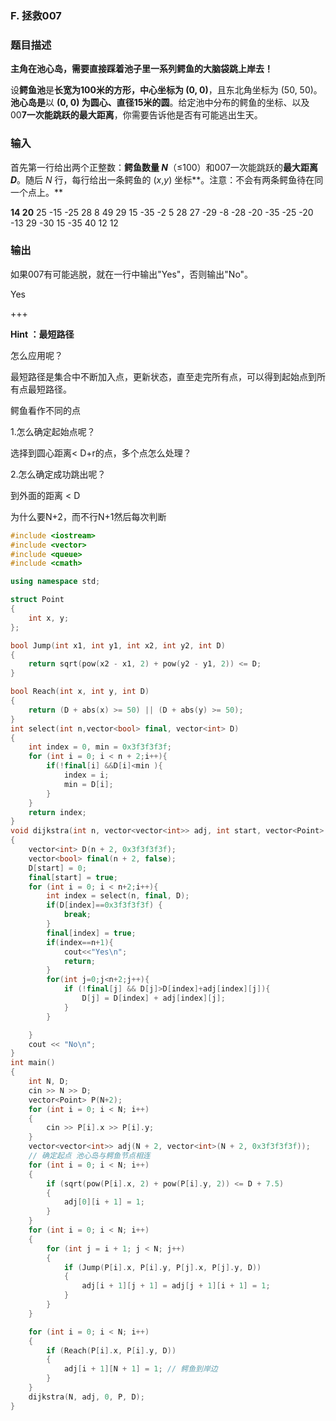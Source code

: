 ### F. 拯救007



### 题目描述



**主角在池心岛，需要直接踩着池子里一系列鳄鱼的大脑袋跳上岸去！**

设**鳄鱼池**是**长宽为100米的方形，中心坐标为 (0, 0)**，且东北角坐标为 (50, 50)。**池心岛是**以 **(0, 0) 为圆心、直径15米的圆**。给定池中分布的鳄鱼的坐标、以及00**7一次能跳跃的最大距离**，你需要告诉他是否有可能逃出生天。



### 输入

首先第一行给出两个正整数：**鳄鱼数量 *N***（≤100）和007一次能跳跃的**最大距离 *D***。随后 *N* 行，每行给出一条鳄鱼的 (*x*,*y*) 坐标**。注意：不会有两条鳄鱼待在同一个点上。**

**14 20**
25 -15
-25 28
8 49
29 15
-35 -2
5 28
27 -29
-8 -28
-20 -35
-25 -20
-13 29
-30 15
-35 40
12 12

### 输出

如果007有可能逃脱，就在一行中输出"Yes"，否则输出"No"。

Yes

+++

**Hint ：最短路径**

怎么应用呢？

最短路径是集合中不断加入点，更新状态，直至走完所有点，可以得到起始点到所有点最短路径。

鳄鱼看作不同的点

1.怎么确定起始点呢？

选择到圆心距离< D+r的点，多个点怎么处理？

2.怎么确定成功跳出呢？

到外面的距离 < D





为什么要N+2，而不行N+1然后每次判断

```cpp
#include <iostream>
#include <vector>
#include <queue>
#include <cmath>

using namespace std;

struct Point
{
    int x, y;
};

bool Jump(int x1, int y1, int x2, int y2, int D)
{
    return sqrt(pow(x2 - x1, 2) + pow(y2 - y1, 2)) <= D;
}

bool Reach(int x, int y, int D)
{
    return (D + abs(x) >= 50) || (D + abs(y) >= 50);
}
int select(int n,vector<bool> final, vector<int> D)
{
    int index = 0, min = 0x3f3f3f3f;
    for (int i = 0; i < n + 2;i++){
        if(!final[i] &&D[i]<min ){
            index = i;
            min = D[i];
        }
    }
    return index;
}
void dijkstra(int n, vector<vector<int>> adj, int start, vector<Point> P, int step)
{
    vector<int> D(n + 2, 0x3f3f3f3f);
    vector<bool> final(n + 2, false);
    D[start] = 0;
    final[start] = true;
    for (int i = 0; i < n+2;i++){
        int index = select(n, final, D);
        if(D[index]==0x3f3f3f3f) {
            break;
        }
        final[index] = true;
        if(index==n+1){
            cout<<"Yes\n";
            return;
        }
        for(int j=0;j<n+2;j++){
            if (!final[j] && D[j]>D[index]+adj[index][j]){
                D[j] = D[index] + adj[index][j];
            }
        }

    }
    cout << "No\n";
}
int main()
{
    int N, D;
    cin >> N >> D;
    vector<Point> P(N+2);
    for (int i = 0; i < N; i++)
    {
        cin >> P[i].x >> P[i].y;
    }
    vector<vector<int>> adj(N + 2, vector<int>(N + 2, 0x3f3f3f3f));
    // 确定起点 池心岛与鳄鱼节点相连
    for (int i = 0; i < N; i++)
    {
        if (sqrt(pow(P[i].x, 2) + pow(P[i].y, 2)) <= D + 7.5)
        {
            adj[0][i + 1] = 1;
        }
    }
    for (int i = 0; i < N; i++)
    {
        for (int j = i + 1; j < N; j++)
        {
            if (Jump(P[i].x, P[i].y, P[j].x, P[j].y, D))
            {
                adj[i + 1][j + 1] = adj[j + 1][i + 1] = 1;
            }
        }
    }

    for (int i = 0; i < N; i++)
    {
        if (Reach(P[i].x, P[i].y, D))
        {
            adj[i + 1][N + 1] = 1; // 鳄鱼到岸边
        }
    }
    dijkstra(N, adj, 0, P, D);
}
```

